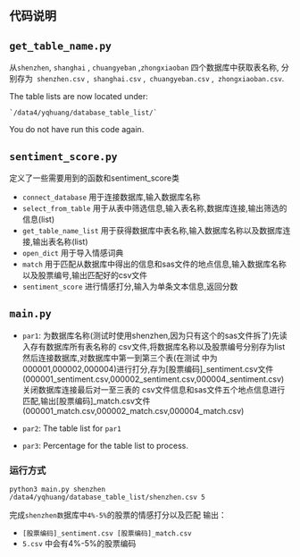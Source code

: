 ## 代码说明

## `get_table_name.py`

从`shenzhen`, `shanghai` , `chuangyeban` ,`zhongxiaoban` 四个数据库中获取表名称, 分别存为`
shenzhen.csv` ,` shanghai.csv` ,` chuangyeban.csv` ,` zhongxiaoban.csv`.

The table lists are now located under:

    `/data4/yqhuang/database_table_list/`

You do not have run this code again.

## `sentiment_score.py`

定义了一些需要用到的函数和sentiment_score类

- `connect_database`  用于连接数据库,输入数据库名称
- `select_from_table` 用于从表中筛选信息,输入表名称,数据库连接,输出筛选的信息(list)
- `get_table_name_list` 用于获得数据库中表名称,输入数据库名称以及数据库连接,输出表名称(list)
- `open_dict` 用于导入情感词典
- `match` 用于匹配从数据库中得出的信息和sas文件的地点信息,输入数据库名称以及股票编号,输出匹配好的csv文件
- `sentiment_score` 进行情感打分,输入为单条文本信息,返回分数

## `main.py`

- `par1`: 为数据库名称(测试时使用shenzhen,因为只有这个的sas文件拆了)先读入存有数据库所有表名称的
csv文件,将数据库名称以及股票编号分别存为list然后连接数据库,对数据库中第一到第三个表(在测试
中为000001,000002,000004)进行打分,存为[股票编码]_sentiment.csv文件
(000001_sentiment.csv,000002_sentiment.csv,000004_sentiment.csv)关闭数据库连接最后对一至三表的
csv文件信息和sas文件五个地点信息进行匹配,输出[股票编码]_match.csv文件
(000001_match.csv,000002_match.csv,000004_match.csv)

- `par2`: The table list for `par1`

- `par3`: Percentage for the table list to process.

### 运行方式

    python3 main.py shenzhen /data4/yqhuang/database_table_list/shenzhen.csv 5

完成`shenzhen数`据库中`4%-5%`的股票的情感打分以及匹配
输出：

- `[股票编码]_sentiment.csv [股票编码]_match.csv`
- `5.csv`  中会有4%-5%的股票编码

